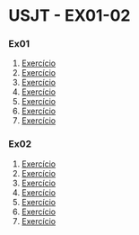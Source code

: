 # USJT - EX01-02

### Ex01
1. [Exercício]()
2. [Exercício]()
3. [Exercício]()
4. [Exercício]()
5. [Exercício]()
6. [Exercício]()
7. [Exercício]()

### Ex02
1. [Exercício]()
2. [Exercício](https://github.com/FelipeVenezuela/EX02-B)
3. [Exercício]()
4. [Exercício]()
5. [Exercício]()
6. [Exercício]()
7. [Exercício]()
